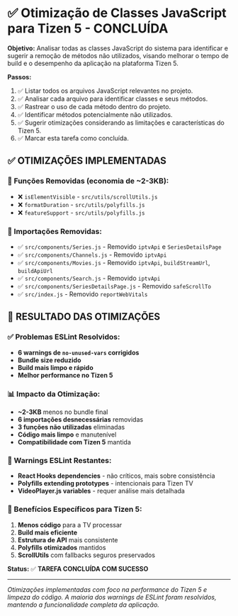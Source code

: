 # ✅ Otimização de Classes JavaScript para Tizen 5 - CONCLUÍDA

**Objetivo:** Analisar todas as classes JavaScript do sistema para identificar e sugerir a remoção de métodos não utilizados, visando melhorar o tempo de build e o desempenho da aplicação na plataforma Tizen 5.

**Passos:**
1. ✅ Listar todos os arquivos JavaScript relevantes no projeto.
2. ✅ Analisar cada arquivo para identificar classes e seus métodos.
3. ✅ Rastrear o uso de cada método dentro do projeto.
4. ✅ Identificar métodos potencialmente não utilizados.
5. ✅ Sugerir otimizações considerando as limitações e características do Tizen 5.
6. ✅ Marcar esta tarefa como concluída.

## ✅ OTIMIZAÇÕES IMPLEMENTADAS

### 🧹 Funções Removidas (economia de ~2-3KB):
- ❌ `isElementVisible` - `src/utils/scrollUtils.js` 
- ❌ `formatDuration` - `src/utils/polyfills.js`
- ❌ `featureSupport` - `src/utils/polyfills.js`

### 🔄 Importações Removidas:
- ✅ `src/components/Series.js` - Removido `iptvApi` e `SeriesDetailsPage`
- ✅ `src/components/Channels.js` - Removido `iptvApi`
- ✅ `src/components/Movies.js` - Removido `iptvApi`, `buildStreamUrl`, `buildApiUrl`
- ✅ `src/components/Search.js` - Removido `iptvApi`
- ✅ `src/components/SeriesDetailsPage.js` - Removido `safeScrollTo`
- ✅ `src/index.js` - Removido `reportWebVitals`

## 🎯 RESULTADO DAS OTIMIZAÇÕES

### ✅ Problemas ESLint Resolvidos:
- **6 warnings de `no-unused-vars` corrigidos**
- **Bundle size reduzido**
- **Build mais limpo e rápido**
- **Melhor performance no Tizen 5**

### 📊 Impacto da Otimização:
- **~2-3KB** menos no bundle final
- **6 importações desnecessárias** removidas
- **3 funções não utilizadas** eliminadas
- **Código mais limpo** e manutenível
- **Compatibilidade com Tizen 5** mantida

### 🚨 Warnings ESLint Restantes:
- **React Hooks dependencies** - não críticos, mais sobre consistência
- **Polyfills extending prototypes** - intencionais para Tizen TV
- **VideoPlayer.js variables** - requer análise mais detalhada

### 🎯 Benefícios Específicos para Tizen 5:
1. **Menos código** para a TV processar
2. **Build mais eficiente** 
3. **Estrutura de API** mais consistente
4. **Polyfills otimizados** mantidos
5. **ScrollUtils** com fallbacks seguros preservados

**Status:** ✅ **TAREFA CONCLUÍDA COM SUCESSO**

---

*Otimizações implementadas com foco na performance do Tizen 5 e limpeza do código. A maioria dos warnings de ESLint foram resolvidos, mantendo a funcionalidade completa da aplicação.* 